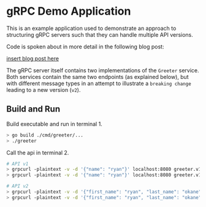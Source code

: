 # gRPC Demo Application

This is an example application used to demonstrate an approach to structuring
gRPC servers such that they can handle multiple API versions.

Code is spoken about in more detail in the following blog post:

[insert blog post here](https://link.com)

The gRPC server itself contains two implementations of the `Greeter` service.
Both services contain the same two endpoints (as explained below), but with
different message types in an attempt to illustrate a `breaking change` leading
to a new version (`v2`).

## Build and Run

Build executable and run in terminal 1.

```sh
> go build ./cmd/greeter/...
> ./greeter
```

Call the api in terminal 2.

```sh
# API v1
> grpcurl -plaintext -v -d '{"name": "ryan"}' localhost:8080 greeter.v1.Greeter/SayHello
> grpcurl -plaintext -v -d '{"name": "ryan"}' localhost:8080 greeter.v1.Greeter/SayGoodbye

# API v2
> grpcurl -plaintext -v -d '{"first_name": "ryan", "last_name": "okane"}' localhost:8080 greeter.v2.Greeter/SayHello
> grpcurl -plaintext -v -d '{"first_name": "ryan", "last_name": "okane"}' localhost:8080 greeter.v2.Greeter/SayGoodbye
```
